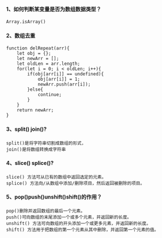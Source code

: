 #### 1、如何判断某变量是否为数组数据类型？
```
Array.isArray()
```
#### 2、数组去重
```
function delRepeat(arr){
    let obj = {};
    let newArr = [];
    let oldLen = arr.length;
    for(let i = 0; i < oldLen; i++){
        if(obj[arr[i]] == undefined){
            obj[arr[i]] = 1;
            newArr.push(arr[i]);
        }else{
            continue;
        }
    }
    return newArr;
}
```
#### 3、split() join()?
    split()是将字符串切割成数组的形式，
    join()是将数组转换成字符串
#### 4、slice() splice()?
    slice() 方法可从已有的数组中返回选定的元素。
    splice() 方法向/从数组中添加/删除项目，然后返回被删除的项目。
#### 5、pop()push()unshift()shift()的作用？
    pop()删除并返回数组的最后一个元素。
    push()可向数组的末尾添加一个或多个元素，并返回新的长度。
    unshift() 方法可向数组的开头添加一个或更多元素，并返回新的长度。
    shift() 方法用于把数组的第一个元素从其中删除，并返回第一个元素的值。